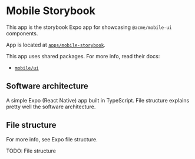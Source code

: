 # Mobile Storybook

This app is the storybook Expo app for showcasing `@acme/mobile-ui` components.

App is located at [`apps/mobile-storybook`](../../../apps/mobile-storybook).

This app uses shared packages. For more info, read their docs:

- [`mobile/ui`](../packages/mobile/ui.md)

## Software architecture

A simple Expo (React Native) app built in TypeScript. File structure explains pretty well the software architecture.

## File structure

For more info, see Expo file structure.

TODO: File structure
